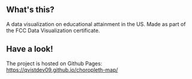 ## What's this?

A data visualization on educational attainment in the US. Made as part of the FCC Data Visualization certificate.

## Have a look!

The project is hosted on Github Pages:
https://qvistdev09.github.io/choropleth-map/
